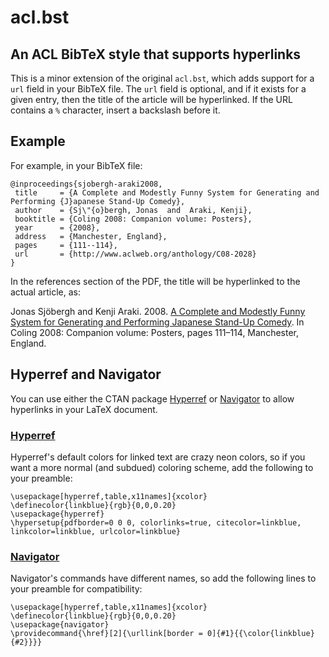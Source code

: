 # acl.bst
## An ACL BibTeX style that supports hyperlinks

This is a minor extension of the original `acl.bst`, which adds support for a `url` field in your BibTeX file.
The `url` field is optional, and if it exists for a given entry, then the title of the article will be hyperlinked.
If the URL contains a `%` character, insert a backslash before it.

## Example
For example, in your BibTeX file:

    @inproceedings{sjobergh-araki2008,
     title     = {A Complete and Modestly Funny System for Generating and Performing {J}apanese Stand-Up Comedy},
     author    = {Sj\"{o}bergh, Jonas  and  Araki, Kenji},
     booktitle = {Coling 2008: Companion volume: Posters},
     year      = {2008},
     address   = {Manchester, England},
     pages     = {111--114},
     url       = {http://www.aclweb.org/anthology/C08-2028}
    }

In the references section of the PDF, the title will be hyperlinked to the actual article, as:

Jonas Sjöbergh and Kenji Araki. 2008. [A Complete and Modestly Funny System for Generating and Performing Japanese Stand-Up Comedy](http://www.aclweb.org/anthology/C08-2028). In Coling 2008: Companion volume: Posters, pages 111–114, Manchester, England.

## Hyperref and Navigator
You can use either the CTAN package [Hyperref] or [Navigator] to allow hyperlinks in your LaTeX document.

### [Hyperref]
Hyperref's default colors for linked text are crazy neon colors, so if you want a more normal (and subdued) coloring scheme, add the following to your preamble:

    \usepackage[hyperref,table,x11names]{xcolor}
    \definecolor{linkblue}{rgb}{0,0,0.20}
    \usepackage{hyperref}
    \hypersetup{pdfborder=0 0 0, colorlinks=true, citecolor=linkblue, linkcolor=linkblue, urlcolor=linkblue}

### [Navigator]
Navigator's commands have different names, so add the following lines to your preamble for compatibility:

    \usepackage[hyperref,table,x11names]{xcolor}
    \definecolor{linkblue}{rgb}{0,0,0.20}
	\usepackage{navigator}
	\providecommand{\href}[2]{\urllink[border = 0]{#1}{{\color{linkblue}{#2}}}}


[Hyperref]: https://en.wikibooks.org/wiki/LaTeX/Hyperlinks
[Navigator]: http://ctan.org/pkg/navigator
